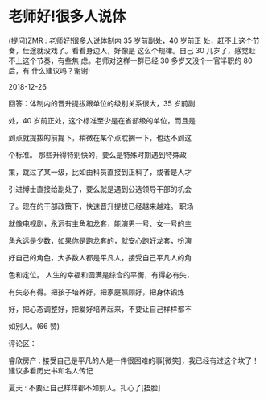 # 老师好!很多人说体

(提问)ZMR : 老师好!很多人说体制内 35 岁前副处，40 岁前正 处，赶不上这个节奏，仕途就没戏了。看看身边人，好像是 这么个规律。自己 30 几岁了，感觉赶不上这个节奏，有些焦 虑。老师对这样一群已经 30 多岁又没个一官半职的 80 后，有 什么建议吗？谢谢!

2018-12-26

回答：体制内的晋升提拔跟单位的级别关系很大，35 岁前副

处，40 岁前正处，这个标准至少是在省部级的单位，而且是

到点就提拔的前提下，稍微在某个点耽搁一下，也达不到这

个标准。 那些升得特别快的，要么是特殊时期遇到特殊政

策，跳过了某一级，比如由科员直接到正科了，或者是人才

引进博士直接给副处了，要么就是遇到公选领导干部的机会

了。现在的干部政策下，快速晋升提拔已经越来越难。 职场

就像电视剧，永远有主角和龙套，能演男一号、女一号的主

角永远是少数，如果你是跑龙套的，就安心跑好龙套，扮演

好自己的角色，大多数人都是平凡人，接受自己平凡人的角

色和定位。 人生的幸福和圆满是综合的平衡，有得必有失，

有失必有得。把孩子培养好，把家庭照顾好，把身体锻炼

好，把心态调整好，把爱好培养起来，不要让自己样样都不

如别人。(66 赞)

评论区：

睿欣房产 : 接受自己是平凡的人是一件很困难的事[微笑]，我已经有过这个坎了！建议多看历史书和名人传记

夏天 : 不要让自己样样都不如别人。扎心了[捂脸]